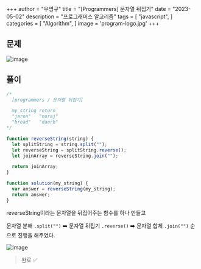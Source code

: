 +++
author = "우명규"
title = "[Programmers] 문자열 뒤집기"
date = "2023-05-02"
description = "프로그래머스 알고리즘"
tags = [
    "javascript",
]
categories = [
    "Algorithm",
]
image = 'program-logo.jpg'
+++

<!--more-->

## 문제

![image](https://user-images.githubusercontent.com/67165016/235729600-e3e3ec09-807e-4343-9a57-ad606154fe9c.png)

## 풀이

```javascript
/*
  [programmers / 문자열 뒤집기]

  my_string	return
  "jaron"	"noraj"
  "bread"	"daerb"
*/

function reverseString(string) {
  let splitString = string.split("");
  let reverseString = splitString.reverse();
  let joinArray = reverseString.join("");

  return joinArray;
}

function solution(my_string) {
  var answer = reverseString(my_string);
  return answer;
}
```

reverseString이라는 문자열을 뒤집어주는 함수를 하나 만들고

문자열 분해 `.split("")` ➡️ 문자열 뒤집기 `.reverse()` ➡️ 문자열 합체 `.join("")` 순으로 진행을 해주었다.

![image](https://user-images.githubusercontent.com/67165016/235729866-b1317ced-b988-4e8b-be8a-12a13be8da10.png)

> 완료 ✅
